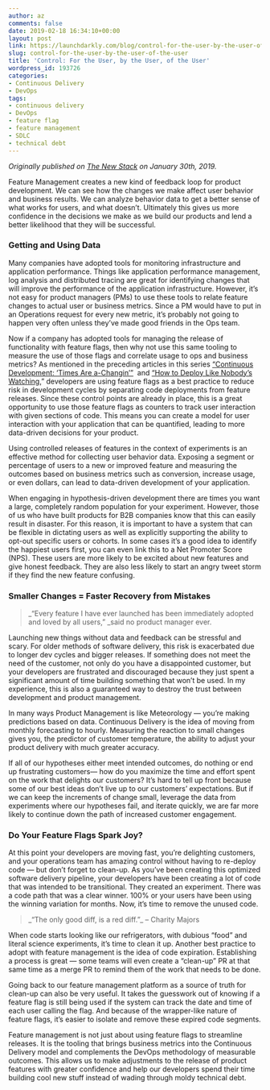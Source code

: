 ```yaml
---
author: az
comments: false
date: 2019-02-18 16:34:10+00:00
layout: post
link: https://launchdarkly.com/blog/control-for-the-user-by-the-user-of-the-user/
slug: control-for-the-user-by-the-user-of-the-user
title: 'Control: For the User, by the User, of the User'
wordpress_id: 193726
categories:
- Continuous Delivery
- DevOps
tags:
- continuous delivery
- DevOps
- feature flag
- feature management
- SDLC
- technical debt
---
```


_Originally published on [The New Stack](https://thenewstack.io/control-for-the-user-by-the-user-of-the-user/) on January 30th, 2019._

Feature Management creates a new kind of feedback loop for product development. We can see how the changes we make affect user behavior and business results. We can analyze behavior data to get a better sense of what works for users, and what doesn’t. Ultimately this gives us more confidence in the decisions we make as we build our products and lend a better likelihood that they will be successful.


### Getting and Using Data


Many companies have adopted tools for monitoring infrastructure and application performance. Things like application performance management, log analysis and distributed tracing are great for identifying changes that will improve the performance of the application infrastructure. However, it’s not easy for product managers (PMs) to use these tools to relate feature changes to actual user or business metrics. Since a PM would have to put in an Operations request for every new metric, it’s probably not going to happen very often unless they’ve made good friends in the Ops team.

Now if a company has adopted tools for managing the release of functionality with feature flags, then why not use this same tooling to measure the use of those flags and correlate usage to ops and business metrics? As mentioned in the preceding articles in this series [“](https://thenewstack.io/continuous-development-times-are-a-changin/)[Continuous Development: ‘Times Are a-Changin’”](https://launchdarkly.com/blog/continuous-development-times-are-a-changin/)  and [“How to Deploy Like Nobody’s Watching](https://launchdarkly.com/blog/how-to-deploy-like-nobodys-watching/)[,](https://thenewstack.io/how-to-deploy-like-nobodys-watching/)” developers are using feature flags as a best practice to reduce risk in development cycles by separating code deployments from feature releases. Since these control points are already in place, this is a great opportunity to use those feature flags as counters to track user interaction with given sections of code. This means you can create a model for user interaction with your application that can be quantified, leading to more data-driven decisions for your product.

Using controlled releases of features in the context of experiments is an effective method for collecting user behavior data. Exposing a segment or percentage of users to a new or improved feature and measuring the outcomes based on business metrics such as conversion, increase usage, or even dollars, can lead to data-driven development of your application.

When engaging in hypothesis-driven development there are times you want a large, completely random population for your experiment. However, those of us who have built products for B2B companies know that this can easily result in disaster. For this reason, it is important to have a system that can be flexible in dictating users as well as explicitly supporting the ability to opt-out specific users or cohorts. In some cases it’s a good idea to identify the happiest users first, you can even link this to a Net Promoter Score (NPS). These users are more likely to be excited about new features and give honest feedback. They are also less likely to start an angry tweet storm if they find the new feature confusing.


### Smaller Changes = Faster Recovery from Mistakes




<blockquote>_“Every feature I have ever launched has been immediately adopted and loved by all users,” _said no product manager ever.</blockquote>


Launching new things without data and feedback can be stressful and scary. For older methods of software delivery, this risk is exacerbated due to longer dev cycles and bigger releases. If something does not meet the need of the customer, not only do you have a disappointed customer, but your developers are frustrated and discouraged because they just spent a significant amount of time building something that won’t be used. In my experience, this is also a guaranteed way to destroy the trust between development and product management.

In many ways Product Management is like Meteorology — you’re making predictions based on data. Continuous Delivery is the idea of moving from monthly forecasting to hourly. Measuring the reaction to small changes gives you, the predictor of customer temperature, the ability to adjust your product delivery with much greater accuracy.

If all of our hypotheses either meet intended outcomes, do nothing or end up frustrating customers— how do you maximize the time and effort spent on the work that delights our customers? It’s hard to tell up front because some of our best ideas don’t live up to our customers’ expectations. But if we can keep the increments of change small, leverage the data from experiments where our hypotheses fail, and iterate quickly, we are far more likely to continue down the path of increased customer engagement.


### Do Your Feature Flags Spark Joy?


At this point your developers are moving fast, you’re delighting customers, and your operations team has amazing control without having to re-deploy code — but don’t forget to clean-up. As you’ve been creating this optimized software delivery pipeline, your developers have been creating a lot of code that was intended to be transitional. They created an experiment. There was a code path that was a clear winner. 100% or your users have been using the winning variation for months. Now, it’s time to remove the unused code.


<blockquote>_“The only good diff, is a red diff.”_ – Charity Majors</blockquote>


When code starts looking like our refrigerators, with dubious “food” and literal science experiments, it’s time to clean it up. Another best practice to adopt with feature management is the idea of code expiration. Establishing a process is great — some teams will even create a “clean-up” PR at that same time as a merge PR to remind them of the work that needs to be done.



Going back to our feature management platform as a source of truth for clean-up can also be very useful. It takes the guesswork out of knowing if a feature flag is still being used if the system can track the date and time of each user calling the flag. And because of the wrapper-like nature of feature flags, it’s easier to isolate and remove these expired code segments.

Feature management is not just about using feature flags to streamline releases. It is the tooling that brings business metrics into the Continuous Delivery model and complements the DevOps methodology of measurable outcomes. This allows us to make adjustments to the release of product features with greater confidence and help our developers spend their time building cool new stuff instead of wading through moldy technical debt.
